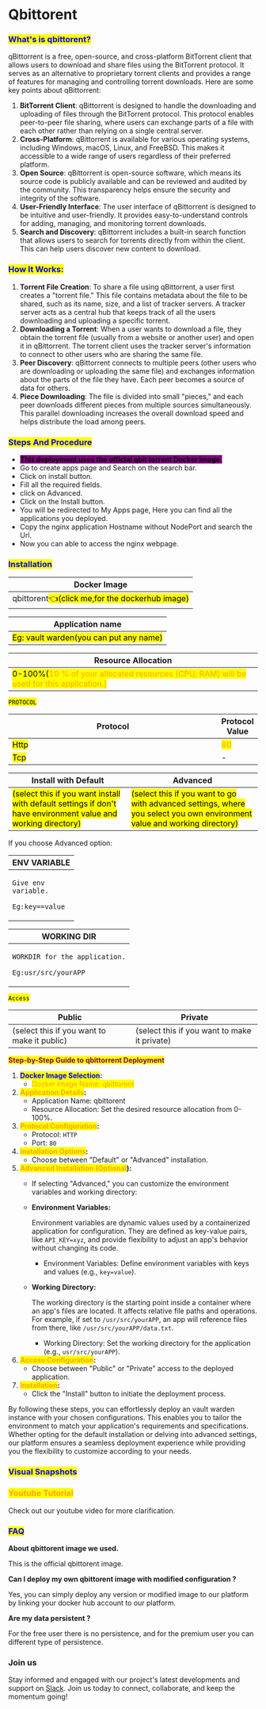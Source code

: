 # Qbittorent

### <mark style="color:blue;">What's is qbittorent?</mark>

qBittorrent is a free, open-source, and cross-platform BitTorrent client that allows users to download and share files using the BitTorrent protocol. It serves as an alternative to proprietary torrent clients and provides a range of features for managing and controlling torrent downloads. Here are some key points about qBittorrent:

1. **BitTorrent Client**: qBittorrent is designed to handle the downloading and uploading of files through the BitTorrent protocol. This protocol enables peer-to-peer file sharing, where users can exchange parts of a file with each other rather than relying on a single central server.
2. **Cross-Platform**: qBittorrent is available for various operating systems, including Windows, macOS, Linux, and FreeBSD. This makes it accessible to a wide range of users regardless of their preferred platform.
3. **Open Source**: qBittorrent is open-source software, which means its source code is publicly available and can be reviewed and audited by the community. This transparency helps ensure the security and integrity of the software.
4. **User-Friendly Interface**: The user interface of qBittorrent is designed to be intuitive and user-friendly. It provides easy-to-understand controls for adding, managing, and monitoring torrent downloads.
5. **Search and Discovery**: qBittorrent includes a built-in search function that allows users to search for torrents directly from within the client. This can help users discover new content to download.



### <mark style="color:blue;">**How It Works:**</mark>

1. **Torrent File Creation**: To share a file using qBittorrent, a user first creates a "torrent file." This file contains metadata about the file to be shared, such as its name, size, and a list of tracker servers. A tracker server acts as a central hub that keeps track of all the users downloading and uploading a specific torrent.
2. **Downloading a Torrent**: When a user wants to download a file, they obtain the torrent file (usually from a website or another user) and open it in qBittorrent. The torrent client uses the tracker server's information to connect to other users who are sharing the same file.
3. **Peer Discovery**: qBittorrent connects to multiple peers (other users who are downloading or uploading the same file) and exchanges information about the parts of the file they have. Each peer becomes a source of data for others.
4. **Piece Downloading**: The file is divided into small "pieces," and each peer downloads different pieces from multiple sources simultaneously. This parallel downloading increases the overall download speed and helps distribute the load among peers.

### <mark style="color:blue;">Steps And Procedure</mark>

* &#x20;<mark style="background-color:purple;">**This deployment uses the official qbit torrent Docker image.**</mark>
* &#x20;Go to create apps page and Search  on the search bar.
* &#x20;Click on install button.
* &#x20;Fill all the required fields.
* &#x20;click on Advanced.
* Click on the Install button.
* You will be redirected to My Apps page, Here you can find all the applications you deployed.
* &#x20;Copy the nginx application Hostname without NodePort and search the Url.
* &#x20;Now you can able to access the nginx webpage.

### <mark style="color:blue;">Installation</mark>

| Docker Image                                                                                 |
| -------------------------------------------------------------------------------------------- |
| qbittorent<mark style="background-color:yellow;">👈(click me,for the dockerhub image)</mark> |

| Application name                                                                     |
| ------------------------------------------------------------------------------------ |
| <mark style="background-color:yellow;">Eg: vault warden(you can put any name)</mark> |

| Resource Allocation                                                                                                                                                     |
| ----------------------------------------------------------------------------------------------------------------------------------------------------------------------- |
| <mark style="background-color:yellow;">0-100%(</mark><mark style="color:orange;">10 % of your allocated resources (CPU, RAM) will be used for this application.)</mark> |

<mark style="background-color:yellow;">`PROTOCOL`</mark>

<table><thead><tr><th width="417">Protocol</th><th>Protocol Value</th></tr></thead><tbody><tr><td><mark style="background-color:yellow;">Http</mark></td><td><mark style="color:orange;">80</mark></td></tr><tr><td><mark style="background-color:yellow;">Tcp</mark></td><td>-</td></tr></tbody></table>

| Install with Default                                                                                                                                        | Advanced                                                                                                                                                               |
| ----------------------------------------------------------------------------------------------------------------------------------------------------------- | ---------------------------------------------------------------------------------------------------------------------------------------------------------------------- |
| <mark style="background-color:yellow;">(select this if you want install with default settings if don't have environment value and working directory)</mark> | <mark style="background-color:yellow;">(select this if you want to go with advanced settings, where you select you own environment value and working directory)</mark> |

If you choose Advanced option:

| ENV VARIABLE                                                            |
| ----------------------------------------------------------------------- |
| <p><code>Give env variable.</code></p><p><code>Eg:key==value</code></p> |

| WORKING DIR                                                                             |
| --------------------------------------------------------------------------------------- |
| <p><code>WORKDIR for the application.</code></p><p> <code>Eg:usr/src/yourAPP</code></p> |

<mark style="background-color:yellow;">`Access`</mark>

| Public                                      | Private                                      |
| ------------------------------------------- | -------------------------------------------- |
| (select this if you want to make it public) | (select this if you want to make it private) |

<mark style="color:purple;">**Step-by-Step Guide to qbittorrent Deployment**</mark>

1. <mark style="color:blue;">**Docker Image Selection**</mark>**:**
   * <mark style="color:orange;">Docker Image Name: qbittorent</mark>
2. <mark style="color:orange;">**Application Details**</mark>**:**
   * Application Name: qbittorent
   * Resource Allocation: Set the desired resource allocation from 0-100%.
3. <mark style="color:orange;">**Protocol Configuration**</mark>**:**
   * Protocol: `HTTP`
   * Port: `80`
4. <mark style="color:orange;">**Installation Options**</mark>**:**
   * Choose between "Default" or "Advanced" installation.
5. <mark style="color:orange;">**Advanced Installation (Optional**</mark>**):**
   * If selecting "Advanced," you can customize the environment variables and working directory:
   *   **Environment Variables:**

       Environment variables are dynamic values used by a containerized application for configuration. They are defined as key-value pairs, like `API_KEY=xyz`, and provide flexibility to adjust an app's behavior without changing its code.

       * Environment Variables: Define environment variables with keys and values (e.g., `key=value`).
   *   **Working Directory:**

       The working directory is the starting point inside a container where an app's files are located. It affects relative file paths and operations. For example, if set to `/usr/src/yourAPP`, an app will reference files from there, like `/usr/src/yourAPP/data.txt`.

       * Working Directory: Set the working directory for the application (e.g., `usr/src/yourAPP`).
6. <mark style="color:orange;">**Access Configuration**</mark>**:**
   * Choose between "Public" or "Private" access to the deployed application.
7. <mark style="color:orange;">**Installation**</mark>**:**
   * Click the "Install" button to initiate the deployment process.

By following these steps, you can effortlessly deploy an vault warden instance with your chosen configurations. This enables you to tailor the environment to match your application's requirements and specifications. Whether opting for the default installation or delving into advanced settings, our platform ensures a seamless deployment experience while providing you the flexibility to customize according to your needs.

### <mark style="color:blue;">Visual Snapshots</mark>



### <mark style="color:orange;">Youtube Tutorial</mark>&#x20;

Check out our youtube video for more clarification.



### <mark style="color:blue;">FAQ</mark>

**About qbittorent image we used.**

This is the official qbittorent image.

**Can I deploy my own qbittorent image with modified configuration ?**

Yes, you can simply deploy any version or modified image to our platform by linking your docker hub account to our platform.

**Are my data persistent ?**

For the free user there is no persistence, and for the premium user you can different type of persistence.

### Join us

Stay informed and engaged with our project's latest developments and support on [Slack](https://app.slack.com/client/T04QS32JX6E/C04QKEWE146). Join us today to connect, collaborate, and keep the momentum going!&#x20;
